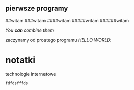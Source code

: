 ## pierwsze programy

##witam
###witam
####witam
#####witam
######witam


*You **can** combine them*








zaczynamy od prostego programu
*HELLO WORLD*:

notatki
=======

technologie internetowe

```
fdfdsfffds



```
